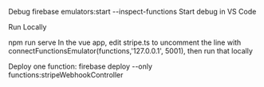 Debug
firebase emulators:start --inspect-functions
Start debug in VS Code

Run Locally

npm run serve
In the vue app, edit stripe.ts to uncomment the line with connectFunctionsEmulator(functions,'127.0.0.1', 5001), then run that locally

Deploy one function:
firebase deploy --only functions:stripeWebhookController
